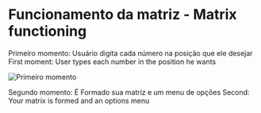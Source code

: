 # Funcionamento da matriz - Matrix functioning

Primeiro momento: Usuário digita cada número na posição que ele desejar
First moment: User types each number in the position he wants

![Primeiro momento](https://user-images.githubusercontent.com/68394225/99865221-fd498d00-2b86-11eb-9ce4-13a52c966896.png)

Segundo momento: É Formado sua matriz e um menu de opções
Second: Your matrix is formed and an options menu

